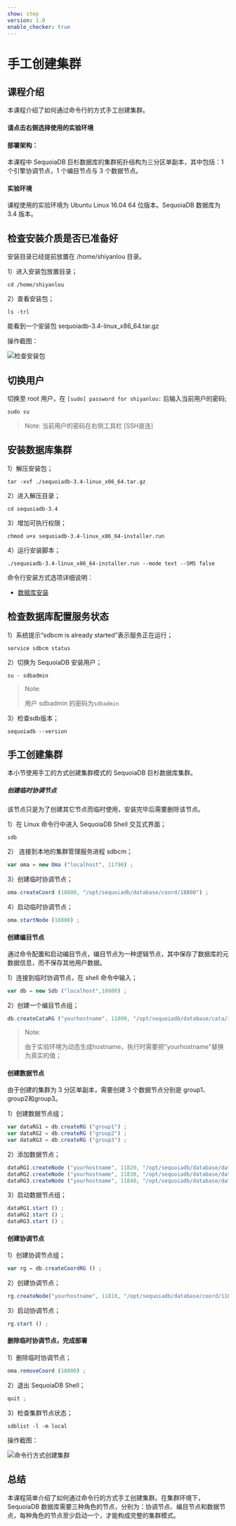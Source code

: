 ```yaml
---
show: step
version: 1.0
enable_checker: true
---
```


# 手工创建集群


## 课程介绍

本课程介绍了如何通过命令行的方式手工创建集群。

#### 请点击右侧选择使用的实验环境

#### 部署架构：
本课程中 SequoiaDB 巨杉数据库的集群拓扑结构为三分区单副本，其中包括：1 个引擎协调节点，1 个编目节点与 3 个数据节点。

#### 实验环境
课程使用的实验环境为 Ubuntu Linux 16.04 64 位版本。SequoiaDB 数据库为 3.4 版本。


##  检查安装介质是否已准备好
安装目录已经提前放置在 /home/shiyanlou 目录。

1）进入安装包放置目录；

```shell
cd /home/shiyanlou
```

2）查看安装包；

```shell
ls -trl
```

能看到一个安装包 sequoiadb-3.4-linux_x86_64.tar.gz 

操作截图：

![检查安装包](https://doc.shiyanlou.com/courses/1480/1207281/e214dde79c79e81c592b6aad4cee8c69-0)

## 切换用户

切换至 root 用户，在 `[sudo] password for shiyanlou:` 后输入当前用户的密码;

```shell
sudo su
```

> Note:
> 当前用户的密码在右侧工具栏 [SSH直连]


## 安装数据库集群

1）解压安装包； 

```shell
tar -xvf ./sequoiadb-3.4-linux_x86_64.tar.gz
```

2）进入解压目录；

```shell
cd sequoiadb-3.4
```

3）增加可执行权限；

```shell
chmod u+x sequoiadb-3.4-linux_x86_64-installer.run
```

4）运行安装脚本；

```shell
./sequoiadb-3.4-linux_x86_64-installer.run --mode text --SMS false
```
命令行安装方式选项详细说明：
* [数据库安装](http://doc.sequoiadb.com/cn/sequoiadb-cat_id-1432191000-edition_id-0)




## 检查数据库配置服务状态

1）系统提示“sdbcm is already started”表示服务正在运行；

```shell
service sdbcm status
```

2）切换为 SequoiaDB 安装用户；

```shell
su - sdbadmin
```

>Note:
>
>用户 sdbadmin 的密码为`sdbadmin`


3）检查sdb版本；

```shell
sequoiadb --version
```


## 手工创建集群

本小节使用手工的方式创建集群模式的 SequoiaDB 巨杉数据库集群。

##### 创建临时协调节点

该节点只是为了创建其它节点而临时使用，安装完毕后需要删除该节点。

1）在 Linux 命令行中进入 SequoiaDB Shell 交互式界面；

```shell
sdb
```

2） 连接到本地的集群管理服务进程 sdbcm；

```javascript
var oma = new Oma ("localhost", 11790) ;
```

3）创建临时协调节点；

```javascript
oma.createCoord (18800, "/opt/sequoiadb/database/coord/18800") ;
```

4）启动临时协调节点；

```javascript
oma.startNode (18800) ;
```

#### 创建编目节点

通过命令配置和启动编目节点，编目节点为一种逻辑节点，其中保存了数据库的元数据信息，而不保存其他用户数据。

1）连接到临时协调节点，在 shell 命令中输入；

```javascript
var db = new Sdb ("localhost",18800) ;
```

2）创建一个编目节点组；

```javascript
db.createCataRG ("yourhostname", 11800, "/opt/sequoiadb/database/cata/11800") ;
```

>Note:
>
>由于实验环境为动态生成hostname，执行时需要把"yourhostname"替换为真实的值；

#### 创建数据节点
由于创建的集群为 3 分区单副本，需要创建 3 个数据节点分别是 group1、group2和group3。

1）创建数据节点组；

```javascript
var dataRG1 = db.createRG ("group1") ;
var dataRG2 = db.createRG ("group2") ;
var dataRG3 = db.createRG ("group3") ;
```

2）添加数据节点；

```javascript
dataRG1.createNode ("yourhostname", 11820, "/opt/sequoiadb/database/data/11820", {"logfilenum":5}) ;
dataRG2.createNode ("yourhostname", 11830, "/opt/sequoiadb/database/data/11830", {"logfilenum":5}) ;
dataRG3.createNode ("yourhostname", 11840, "/opt/sequoiadb/database/data/11840", {"logfilenum":5}) ;
```

3）启动数据节点组；

```javascript
dataRG1.start () ;
dataRG2.start () ;
dataRG3.start () ;
```

#### 创建协调节点

1）创建协调节点组；

```javascript
var rg = db.createCoordRG () ;
```

2）创建协调节点；

```javascript
rg.createNode("yourhostname", 11810, "/opt/sequoiadb/database/coord/11810", {"logfilenum":5}) ;
```

3）启动协调节点；

```javascript
rg.start () ;
```


#### 删除临时协调节点，完成部署

1）删除临时协调节点；

```javascript
oma.removeCoord (18800) ;
```

2）退出 SequoiaDB Shell；

```javascript
quit ;
```

3）检查集群节点状态；

```shell
sdblist -l -m local
```

操作截图：

![命令行方式创建集群](https://doc.shiyanlou.com/courses/1480/1207281/c75e802689b8d68d3c7ba3ba002665bc)


## 总结

本课程简单介绍了如何通过命令行的方式手工创建集群。在集群环境下，SequoiaDB 数据库需要三种角色的节点，分别为：协调节点、编目节点和数据节点，每种角色的节点至少启动一个，才能构成完整的集群模式。

